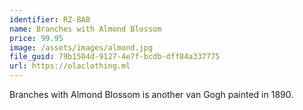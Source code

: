 ```yaml
---
identifier: RZ-BAB
name: Branches with Almond Blossom
price: 99.95
image: /assets/images/almond.jpg
file_guid: 79b1504d-9127-4e7f-bcdb-dff84a337775
url: https://olaclothing.ml
---
```

Branches with Almond Blossom is another van Gogh painted in 1890.